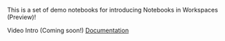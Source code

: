 This is a set of demo notebooks for introducing Notebooks in Workspaces (Preview)!

Video Intro (Coming soon!)
[Documentation]([url](https://docs.snowflake.com/LIMITEDACCESS/notebooks-in-workspaces))
